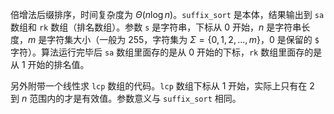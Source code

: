 倍增法后缀排序，时间复杂度为 $\Theta(n \log n)$。`suffix_sort` 是本体，结果输出到 `sa` 数组和 `rk` 数组（排名数组）。参数 `s` 是字符串，下标从 $0$ 开始，$n$ 是字符串长度，$m$ 是字符集大小（一般为 $255$，字符集为 $\Sigma = \{0,\,1,\,2,\,...,\,m\}$，$0$ 是保留的 `$` 字符）。算法运行完毕后 `sa` 数组里面存的是从 $0$ 开始的下标，`rk` 数组里面存的是从 $1$ 开始的排名值。

另外附带一个线性求 `lcp` 数组的代码。`lcp` 数组下标从 $1$ 开始，实际上只有在 $2$ 到 $n$ 范围内的才是有效值。参数意义与 `suffix_sort` 相同。
